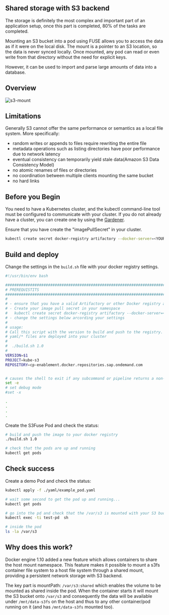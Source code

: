 ## Shared storage with S3 backend
The storage is definitely the most complex and important part of an application setup, once this part is 
completed, 80% of the tasks are completed.

Mounting an S3 bucket into a pod using FUSE allows you to access the data as if it were on the local disk. The 
mount is a pointer to an S3 location, so the data is never synced locally. Once mounted, any pod can read or even write
from that directory without the need for explicit keys.


However, it can be used to import and parse large amounts of data into a database.

## Overview

![s3-mount](/images/s3-mount.png)


## Limitations
Generally S3 cannot offer the same performance or semantics as a local file system. More specifically:

 - random writes or appends to files require rewriting the entire file
 - metadata operations such as listing directories have poor performance due to network latency
 - eventual consistency can temporarily yield stale data(Amazon S3 Data Consistency Model)
 - no atomic renames of files or directories
 - no coordination between multiple clients mounting the same bucket
 - no hard links

## Before you Begin
You need to have a Kubernetes cluster, and the kubectl command-line tool must be configured to communicate with 
your cluster. If you do not already have a cluster, you can create one by using the [Gardener](https://gardener.cloud/).

Ensure that you have create the "imagePullSecret" in your cluster.
```sh 
kubectl create secret docker-registry artifactory --docker-server=<YOUR-REGISTRY>.docker.repositories.sap.ondemand.com --docker-username=<USERNAME> --docker-password=<PASSWORD> --docker-email=<EMAIL> -n <NAMESPACE>
```


## Build and deploy
Change the settings in the `build.sh` file with your docker registry settings. 

```sh
#!/usr/bin/env bash

########################################################################################################################
# PREREQUISTITS
########################################################################################################################
#
# - ensure that you have a valid Artifactory or other Docker registry account
# - Create your image pull secret in your namespace
#   kubectl create secret docker-registry artifactory --docker-server=<YOUR-REGISTRY>.docker.repositories.sap.ondemand.com --docker-username=<USERNAME> --docker-password=<PASSWORD> --docker-email=<EMAIL> -n <NAMESPACE>
# - change the settings below arcording your settings
#
# usage:
# Call this script with the version to build and push to the registry. After build/push the
# yaml/* files are deployed into your cluster
#
#  ./build.sh 1.0
#
VERSION=$1
PROJECT=kube-s3
REPOSITORY=cp-enablement.docker.repositories.sap.ondemand.com


# causes the shell to exit if any subcommand or pipeline returns a non-zero status.
set -e
# set debug mode
#set -x

.
.
.
.

```
Create the S3Fuse Pod and check the status:

```sh
# build and push the image to your docker registry
./build.sh 1.0 

# check that the pods are up and running
kubectl get pods

```

## Check success
Create a demo Pod and check the status:
```sh 
kubectl apply -f ./yaml/example_pod.yaml

# wait some second to get the pod up and running...
kubectl get pods

# go into the pd and check that the /var/s3 is mounted with your S3 bucket content inside
kubectl exec -ti test-pd  sh

# inside the pod
ls -la /var/s3

```

## Why does this work?
Docker engine 1.10 added a new feature which allows containers to share the host mount namespace. This feature makes 
it possible to mount a s3fs container file system to a host file system through a shared mount, providing a persistent
network storage with S3 backend.

The key part is mountPath: `/var/s3:shared` which enables the volume to be mounted as shared inside the pod. When the 
container starts it will mount the S3 bucket onto `/var/s3` and consequently the data will be available under 
`/mnt/data-s3fs` on the host and thus to any other container/pod running on it (and has `/mnt/data-s3fs` mounted too). 
